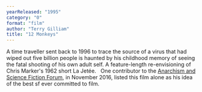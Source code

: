 ```yaml
---
yearReleased: "1995"
category: "0"
format: "film"
author: "Terry Gilliam"
title: "12 Monkeys"
---
```

A time traveller sent back to 1996 to trace  the source of a virus that had wiped out five billion people is  haunted by his childhood memory of seeing the fatal shooting of his  own adult self. A feature-length re-envisioning of Chris Marker's  1962 short La Jetée.
 
One contributor to the <a href="https://www.facebook.com/groups/anarchismandsciencefiction/"> Anarchism and Science Fiction Forum</a>, in November 2016, listed  this film alone as his idea of the best sf ever committed to film.